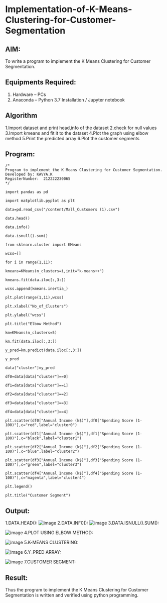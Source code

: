 # Implementation-of-K-Means-Clustering-for-Customer-Segmentation

## AIM:
To write a program to implement the K Means Clustering for Customer Segmentation.

## Equipments Required:
1. Hardware – PCs
2. Anaconda – Python 3.7 Installation / Jupyter notebook

## Algorithm
1.Import dataset and print head,info of the dataset
2.check for null values
3.Import kmeans and fit it to the dataset
4.Plot the graph using elbow method
5.Print the predicted array
6.Plot the customer segments 

## Program:
```
/*
Program to implement the K Means Clustering for Customer Segmentation.
Developed by: KAVYA.K
RegisterNumber:  212222230065
*/
```
```
import pandas as pd

import matplotlib.pyplot as plt

data=pd.read_csv("/content/Mall_Customers (1).csv")

data.head()

data.info()

data.isnull().sum()

from sklearn.cluster import KMeans

wcss=[]

for i in range(1,11):

kmeans=KMeans(n_clusters=i,init="k-means++")

kmeans.fit(data.iloc[:,3:])

wcss.append(kmeans.inertia_)

plt.plot(range(1,11),wcss)

plt.xlabel("No_of_Clusters")

plt.ylabel("wcss")

plt.title("Elbow Method")

km=KMeans(n_clusters=5)

km.fit(data.iloc[:,3:])

y_pred=km.predict(data.iloc[:,3:])

y_pred

data["cluster"]=y_pred

df0=data[data["cluster"]==0]

df1=data[data["cluster"]==1]

df2=data[data["cluster"]==2]

df3=data[data["cluster"]==3]

df4=data[data["cluster"]==4]

plt.scatter(df0["Annual Income (k$)"],df0["Spending Score (1-100)"],c="red",label="cluster0")

plt.scatter(df1["Annual Income (k$)"],df1["Spending Score (1-100)"],c="black",label="cluster1")

plt.scatter(df2["Annual Income (k$)"],df2["Spending Score (1-100)"],c="blue",label="cluster2")

plt.scatter(df3["Annual Income (k$)"],df3["Spending Score (1-100)"],c="green",label="cluster3")

plt.scatter(df4["Annual Income (k$)"],df4["Spending Score (1-100)"],c="magenta",label="cluster4")

plt.legend()

plt.title("Customer Segment")
```
## Output:
1.DATA.HEAD():
![image](https://github.com/kavyasenthamarai/Implementation-of-K-Means-Clustering-for-Customer-Segmentation/assets/118668727/3793fd55-a79c-45bd-99c6-bc167d85a950)
2.DATA.INF0():
![image](https://github.com/kavyasenthamarai/Implementation-of-K-Means-Clustering-for-Customer-Segmentation/assets/118668727/e81769c2-ea9e-4fff-b39b-b0c9c6f9a994)
3.DATA.ISNULL().SUM():

![image](https://github.com/kavyasenthamarai/Implementation-of-K-Means-Clustering-for-Customer-Segmentation/assets/118668727/e0f026dc-1c5a-47db-b9de-cbc61d2d4878)
4.PLOT USING ELBOW METHOD:

![image](https://github.com/kavyasenthamarai/Implementation-of-K-Means-Clustering-for-Customer-Segmentation/assets/118668727/001f7b43-9d0c-4b48-acd4-311de33bcd61)
5.K-MEANS CLUSTERING:

![image](https://github.com/kavyasenthamarai/Implementation-of-K-Means-Clustering-for-Customer-Segmentation/assets/118668727/44bb8af7-3865-46ec-9429-cba15f34a69e)
6.Y_PRED ARRAY:

![image](https://github.com/kavyasenthamarai/Implementation-of-K-Means-Clustering-for-Customer-Segmentation/assets/118668727/08cc7738-7e37-4a8c-80ae-9093145d02ec)
7.CUSTOMER SEGMENT:


## Result:
Thus the program to implement the K Means Clustering for Customer Segmentation is written and verified using python programming.
